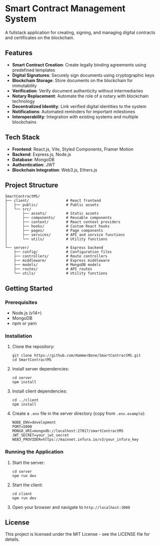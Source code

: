 # Smart Contract Management System

A fullstack application for creating, signing, and managing digital contracts and certificates on the blockchain.

## Features

- **Smart Contract Creation**: Create legally binding agreements using predefined templates
- **Digital Signatures**: Securely sign documents using cryptographic keys
- **Blockchain Storage**: Store documents on the blockchain for immutability
- **Verification**: Verify document authenticity without intermediaries
- **Notary Replacement**: Automate the role of a notary with blockchain technology
- **Decentralized Identity**: Link verified digital identities to the system
- **Notifications**: Automated reminders for important milestones
- **Interoperability**: Integration with existing systems and multiple blockchains

## Tech Stack

- **Frontend**: React.js, Vite, Styled Components, Framer Motion
- **Backend**: Express.js, Node.js
- **Database**: MongoDB
- **Authentication**: JWT
- **Blockchain Integration**: Web3.js, Ethers.js

## Project Structure

```
SmartContractMS/
├── client/                 # React frontend
│   ├── public/             # Public assets
│   └── src/
│       ├── assets/         # Static assets
│       ├── components/     # Reusable components
│       ├── context/        # React context providers
│       ├── hooks/          # Custom React hooks
│       ├── pages/          # Page components
│       ├── services/       # API and service functions
│       └── utils/          # Utility functions
│
└── server/                 # Express backend
    ├── config/             # Configuration files
    ├── controllers/        # Route controllers
    ├── middleware/         # Express middleware
    ├── models/             # MongoDB models
    ├── routes/             # API routes
    └── utils/              # Utility functions
```

## Getting Started

### Prerequisites

- Node.js (v14+)
- MongoDB
- npm or yarn

### Installation

1. Clone the repository:
   ```
   git clone https://github.com/HammerBone/SmartContractMS.git
   cd SmartContractMS
   ```

2. Install server dependencies:
   ```
   cd server
   npm install
   ```

3. Install client dependencies:
   ```
   cd ../client
   npm install
   ```

4. Create a `.env` file in the server directory (copy from `.env.example`):
   ```
   NODE_ENV=development
   PORT=5000
   MONGO_URI=mongodb://localhost:27017/smartContractMS
   JWT_SECRET=your_jwt_secret
   WEB3_PROVIDER=https://mainnet.infura.io/v3/your_infura_key
   ```

### Running the Application

1. Start the server:
   ```
   cd server
   npm run dev
   ```

2. Start the client:
   ```
   cd client
   npm run dev
   ```

3. Open your browser and navigate to `http://localhost:3000`

## License

This project is licensed under the MIT License - see the LICENSE file for details.
